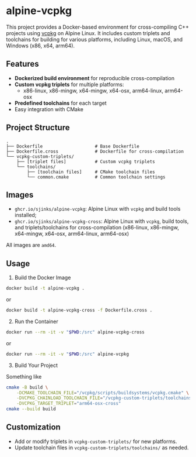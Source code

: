 # alpine-vcpkg

This project provides a Docker-based environment for cross-compiling C++ projects using [vcpkg](https://github.com/microsoft/vcpkg) on Alpine Linux. It includes custom triplets and toolchains for building for various platforms, including Linux, macOS, and Windows (x86, x64, arm64).

## Features
- **Dockerized build environment** for reproducible cross-compilation
- **Custom vcpkg triplets** for multiple platforms:
  - x86-linux, x86-mingw, x64-mingw, x64-osx, arm64-linux, arm64-osx
- **Predefined toolchains** for each target
- Easy integration with CMake

## Project Structure
```
.
├── Dockerfile                    # Base Dockerfile
├── Dockerfile.cross              # Dockerfile for cross-compilation
└── vcpkg-custom-triplets/
    ├── [triplet files]           # Custom vcpkg triplets
    └── toolchains/
        ├── [toolchain files]     # CMake toolchain files
        └── common.cmake          # Common toolchain settings
```

## Images

- `ghcr.io/sjinks/alpine-vcpkg`: Alpine Linux with `vcpkg` and build tools installed;
- `ghcr.io/sjinks/alpine-vcpkg-cross`: Alpine Linux with `vcpkg`, build tools, and triplets/toolchains for cross-compilation (x86-linux, x86-mingw, x64-mingw, x64-osx, arm64-linux, arm64-osx)

All images are `amd64`.

## Usage

1. Build the Docker Image
```sh
docker build -t alpine-vcpkg .
```

or

```sh
docker build -t alpine-vcpkg-cross -f Dockerfile.cross .
```

2. Run the Container
```sh
docker run --rm -it -v "$PWD:/src" alpine-vcpkg-cross
```

or

```sh
docker run --rm -it -v "$PWD:/src" alpine-vcpkg
```

3. Build Your Project

Something like
```sh
cmake -B build \
    -DCMAKE_TOOLCHAIN_FILE="/vcpkg/scripts/buildsystems/vcpkg.cmake" \
    -DVCPKG_CHAINLOAD_TOOLCHAIN_FILE="/vcpkg-custom-triplets/toolchains/arm64-osx-cross-toolchain.cmake" \
    -DVCPKG_TARGET_TRIPLET="arm64-osx-cross"
cmake --build build
```

## Customization
- Add or modify triplets in `vcpkg-custom-triplets/` for new platforms.
- Update toolchain files in `vcpkg-custom-triplets/toolchains/` as needed.
